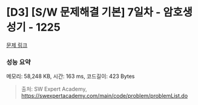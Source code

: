 # [D3] [S/W 문제해결 기본] 7일차 - 암호생성기 - 1225 

[문제 링크](https://swexpertacademy.com/main/code/problem/problemDetail.do?contestProbId=AV14uWl6AF0CFAYD) 

### 성능 요약

메모리: 58,248 KB, 시간: 163 ms, 코드길이: 423 Bytes



> 출처: SW Expert Academy, https://swexpertacademy.com/main/code/problem/problemList.do